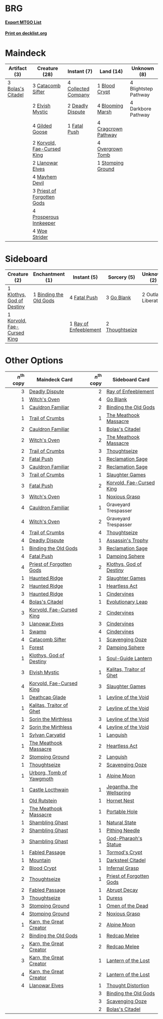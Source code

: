 # BRG

#### [Export MTGO List](../collection/BRG/BRG.txt)
#### [Print on decklist.org](http://decklist.org/?deckmain=4%09Blightstep%20Pathway%0A1%09Blood%20Crypt%0A4%09Blooming%20Marsh%0A3%09Bolas's%20Citadel%0A3%09Catacomb%20Sifter%0A4%09Collected%20Company%0A4%09Cragcrown%20Pathway%0A4%09Darkbore%20Pathway%0A2%09Deadly%20Dispute%0A2%09Elvish%20Mystic%0A1%09Fatal%20Push%0A4%09Gilded%20Goose%0A2%09Korvold,%20Fae-Cursed%20King%0A2%09Llanowar%20Elves%0A4%09Mayhem%20Devil%0A4%09Overgrown%20Tomb%0A3%09Priest%20of%20Forgotten%20Gods%0A4%09Prosperous%20Innkeeper%0A1%09Stomping%20Ground%0A4%09Woe%20Strider&deckside=1%09Binding%20the%20Old%20Gods%0A4%09Fatal%20Push%0A3%09Go%20Blank%0A1%09Klothys,%20God%20of%20Destiny%0A1%09Korvold,%20Fae-Cursed%20King%0A2%09Outland%20Liberator%0A1%09Ray%20of%20Enfeeblement%0A2%09Thoughtseize)
# Maindeck

|                                        Artifact (3)                                        |                                            Creature (28)                                            |                                         Instant (7)                                          |                                          Land (14)                                           |    Unknown (8)     |
|--------------------------------------------------------------------------------------------|-----------------------------------------------------------------------------------------------------|----------------------------------------------------------------------------------------------|----------------------------------------------------------------------------------------------|--------------------|
|3 [Bolas's Citadel](http://gatherer.wizards.com/Pages/Card/Details.aspx?multiverseid=461006)|3 [Catacomb Sifter](http://gatherer.wizards.com/Pages/Card/Details.aspx?multiverseid=401839)         |4 [Collected Company](http://gatherer.wizards.com/Pages/Card/Details.aspx?multiverseid=394519)|1 [Blood Crypt](http://gatherer.wizards.com/Pages/Card/Details.aspx?multiverseid=97102)       |4 Blightstep Pathway|
|                                                                                            |2 [Elvish Mystic](http://gatherer.wizards.com/Pages/Card/Details.aspx?multiverseid=389499)           |2 [Deadly Dispute](http://gatherer.wizards.com/Pages/Card/Details.aspx?multiverseid=527381)   |4 [Blooming Marsh](http://gatherer.wizards.com/Pages/Card/Details.aspx?multiverseid=417816)   |4 Darkbore Pathway  |
|                                                                                            |4 [Gilded Goose](http://gatherer.wizards.com/Pages/Card/Details.aspx?multiverseid=473122)            |1 [Fatal Push](http://gatherer.wizards.com/Pages/Card/Details.aspx?multiverseid=423724)       |4 [Cragcrown Pathway](http://gatherer.wizards.com/Pages/Card/Details.aspx?multiverseid=491915)|                    |
|                                                                                            |2 [Korvold, Fae-Cursed King](http://gatherer.wizards.com/Pages/Card/Details.aspx?multiverseid=476047)|                                                                                              |4 [Overgrown Tomb](http://gatherer.wizards.com/Pages/Card/Details.aspx?multiverseid=405103)   |                    |
|                                                                                            |2 [Llanowar Elves](http://gatherer.wizards.com/Pages/Card/Details.aspx?multiverseid=129626)          |                                                                                              |1 [Stomping Ground](http://gatherer.wizards.com/Pages/Card/Details.aspx?multiverseid=405110)  |                    |
|                                                                                            |4 [Mayhem Devil](http://gatherer.wizards.com/Pages/Card/Details.aspx?multiverseid=461131)            |                                                                                              |                                                                                              |                    |
|                                                                                            |3 [Priest of Forgotten Gods](http://gatherer.wizards.com/Pages/Card/Details.aspx?multiverseid=457227)|                                                                                              |                                                                                              |                    |
|                                                                                            |4 [Prosperous Innkeeper](http://gatherer.wizards.com/Pages/Card/Details.aspx?multiverseid=527487)    |                                                                                              |                                                                                              |                    |
|                                                                                            |4 [Woe Strider](http://gatherer.wizards.com/Pages/Card/Details.aspx?multiverseid=476374)             |                                                                                              |                                                                                              |                    |


# Sideboard

|                                            Creature (2)                                             |                                         Enchantment (1)                                         |                                          Instant (5)                                           |                                       Sorcery (5)                                       |    Unknown (2)    |
|-----------------------------------------------------------------------------------------------------|-------------------------------------------------------------------------------------------------|------------------------------------------------------------------------------------------------|-----------------------------------------------------------------------------------------|-------------------|
|1 [Klothys, God of Destiny](http://gatherer.wizards.com/Pages/Card/Details.aspx?multiverseid=476471) |1 [Binding the Old Gods](http://gatherer.wizards.com/Pages/Card/Details.aspx?multiverseid=503822)|4 [Fatal Push](http://gatherer.wizards.com/Pages/Card/Details.aspx?multiverseid=423724)         |3 [Go Blank](http://gatherer.wizards.com/Pages/Card/Details.aspx?multiverseid=513549)    |2 Outland Liberator|
|1 [Korvold, Fae-Cursed King](http://gatherer.wizards.com/Pages/Card/Details.aspx?multiverseid=476047)|                                                                                                 |1 [Ray of Enfeeblement](http://gatherer.wizards.com/Pages/Card/Details.aspx?multiverseid=527403)|2 [Thoughtseize](http://gatherer.wizards.com/Pages/Card/Details.aspx?multiverseid=438676)|                   |


# Other Options

|*n*<sup>th</sup> copy|                                           Maindeck Card                                           |*n*<sup>th</sup> copy|                                          Sideboard Card                                           |
|--------------------:|---------------------------------------------------------------------------------------------------|--------------------:|---------------------------------------------------------------------------------------------------|
|                    3|[Deadly Dispute](http://gatherer.wizards.com/Pages/Card/Details.aspx?multiverseid=527381)          |                    2|[Ray of Enfeeblement](http://gatherer.wizards.com/Pages/Card/Details.aspx?multiverseid=527403)     |
|                    1|[Witch's Oven](http://gatherer.wizards.com/Pages/Card/Details.aspx?multiverseid=473199)            |                    4|[Go Blank](http://gatherer.wizards.com/Pages/Card/Details.aspx?multiverseid=513549)                |
|                    1|[Cauldron Familiar](http://gatherer.wizards.com/Pages/Card/Details.aspx?multiverseid=473043)       |                    2|[Binding the Old Gods](http://gatherer.wizards.com/Pages/Card/Details.aspx?multiverseid=503822)    |
|                    1|[Trail of Crumbs](http://gatherer.wizards.com/Pages/Card/Details.aspx?multiverseid=473141)         |                    1|[The Meathook Massacre](http://gatherer.wizards.com/Pages/Card/Details.aspx?multiverseid=534886)   |
|                    2|[Cauldron Familiar](http://gatherer.wizards.com/Pages/Card/Details.aspx?multiverseid=473043)       |                    1|[Bolas's Citadel](http://gatherer.wizards.com/Pages/Card/Details.aspx?multiverseid=461006)         |
|                    2|[Witch's Oven](http://gatherer.wizards.com/Pages/Card/Details.aspx?multiverseid=473199)            |                    2|[The Meathook Massacre](http://gatherer.wizards.com/Pages/Card/Details.aspx?multiverseid=534886)   |
|                    2|[Trail of Crumbs](http://gatherer.wizards.com/Pages/Card/Details.aspx?multiverseid=473141)         |                    3|[Thoughtseize](http://gatherer.wizards.com/Pages/Card/Details.aspx?multiverseid=438676)            |
|                    2|[Fatal Push](http://gatherer.wizards.com/Pages/Card/Details.aspx?multiverseid=423724)              |                    1|[Reclamation Sage](http://gatherer.wizards.com/Pages/Card/Details.aspx?multiverseid=389651)        |
|                    3|[Cauldron Familiar](http://gatherer.wizards.com/Pages/Card/Details.aspx?multiverseid=473043)       |                    2|[Reclamation Sage](http://gatherer.wizards.com/Pages/Card/Details.aspx?multiverseid=389651)        |
|                    3|[Trail of Crumbs](http://gatherer.wizards.com/Pages/Card/Details.aspx?multiverseid=473141)         |                    1|[Slaughter Games](http://gatherer.wizards.com/Pages/Card/Details.aspx?multiverseid=290532)         |
|                    3|[Fatal Push](http://gatherer.wizards.com/Pages/Card/Details.aspx?multiverseid=423724)              |                    2|[Korvold, Fae-Cursed King](http://gatherer.wizards.com/Pages/Card/Details.aspx?multiverseid=476047)|
|                    3|[Witch's Oven](http://gatherer.wizards.com/Pages/Card/Details.aspx?multiverseid=473199)            |                    1|[Noxious Grasp](http://gatherer.wizards.com/Pages/Card/Details.aspx?multiverseid=466864)           |
|                    4|[Cauldron Familiar](http://gatherer.wizards.com/Pages/Card/Details.aspx?multiverseid=473043)       |                    1|Graveyard Trespasser                                                                               |
|                    4|[Witch's Oven](http://gatherer.wizards.com/Pages/Card/Details.aspx?multiverseid=473199)            |                    2|Graveyard Trespasser                                                                               |
|                    4|[Trail of Crumbs](http://gatherer.wizards.com/Pages/Card/Details.aspx?multiverseid=473141)         |                    4|[Thoughtseize](http://gatherer.wizards.com/Pages/Card/Details.aspx?multiverseid=438676)            |
|                    4|[Deadly Dispute](http://gatherer.wizards.com/Pages/Card/Details.aspx?multiverseid=527381)          |                    1|[Assassin's Trophy](http://gatherer.wizards.com/Pages/Card/Details.aspx?multiverseid=452902)       |
|                    1|[Binding the Old Gods](http://gatherer.wizards.com/Pages/Card/Details.aspx?multiverseid=503822)    |                    3|[Reclamation Sage](http://gatherer.wizards.com/Pages/Card/Details.aspx?multiverseid=389651)        |
|                    4|[Fatal Push](http://gatherer.wizards.com/Pages/Card/Details.aspx?multiverseid=423724)              |                    1|[Damping Sphere](http://gatherer.wizards.com/Pages/Card/Details.aspx?multiverseid=443101)          |
|                    4|[Priest of Forgotten Gods](http://gatherer.wizards.com/Pages/Card/Details.aspx?multiverseid=457227)|                    2|[Klothys, God of Destiny](http://gatherer.wizards.com/Pages/Card/Details.aspx?multiverseid=476471) |
|                    1|[Haunted Ridge](http://gatherer.wizards.com/Pages/Card/Details.aspx?multiverseid=535061)           |                    2|[Slaughter Games](http://gatherer.wizards.com/Pages/Card/Details.aspx?multiverseid=290532)         |
|                    2|[Haunted Ridge](http://gatherer.wizards.com/Pages/Card/Details.aspx?multiverseid=535061)           |                    1|[Heartless Act](http://gatherer.wizards.com/Pages/Card/Details.aspx?multiverseid=479611)           |
|                    3|[Haunted Ridge](http://gatherer.wizards.com/Pages/Card/Details.aspx?multiverseid=535061)           |                    1|[Cindervines](http://gatherer.wizards.com/Pages/Card/Details.aspx?multiverseid=457305)             |
|                    4|[Bolas's Citadel](http://gatherer.wizards.com/Pages/Card/Details.aspx?multiverseid=461006)         |                    1|[Evolutionary Leap](http://gatherer.wizards.com/Pages/Card/Details.aspx?multiverseid=398573)       |
|                    3|[Korvold, Fae-Cursed King](http://gatherer.wizards.com/Pages/Card/Details.aspx?multiverseid=476047)|                    2|[Cindervines](http://gatherer.wizards.com/Pages/Card/Details.aspx?multiverseid=457305)             |
|                    3|[Llanowar Elves](http://gatherer.wizards.com/Pages/Card/Details.aspx?multiverseid=129626)          |                    3|[Cindervines](http://gatherer.wizards.com/Pages/Card/Details.aspx?multiverseid=457305)             |
|                    1|[Swamp](http://gatherer.wizards.com/Pages/Card/Details.aspx?multiverseid=439858)                   |                    4|[Cindervines](http://gatherer.wizards.com/Pages/Card/Details.aspx?multiverseid=457305)             |
|                    4|[Catacomb Sifter](http://gatherer.wizards.com/Pages/Card/Details.aspx?multiverseid=401839)         |                    1|[Scavenging Ooze](http://gatherer.wizards.com/Pages/Card/Details.aspx?multiverseid=420783)         |
|                    1|[Forest](http://gatherer.wizards.com/Pages/Card/Details.aspx?multiverseid=439860)                  |                    2|[Damping Sphere](http://gatherer.wizards.com/Pages/Card/Details.aspx?multiverseid=443101)          |
|                    1|[Klothys, God of Destiny](http://gatherer.wizards.com/Pages/Card/Details.aspx?multiverseid=476471) |                    1|[Soul-Guide Lantern](http://gatherer.wizards.com/Pages/Card/Details.aspx?multiverseid=476488)      |
|                    3|[Elvish Mystic](http://gatherer.wizards.com/Pages/Card/Details.aspx?multiverseid=389499)           |                    1|[Kalitas, Traitor of Ghet](http://gatherer.wizards.com/Pages/Card/Details.aspx?multiverseid=407596)|
|                    4|[Korvold, Fae-Cursed King](http://gatherer.wizards.com/Pages/Card/Details.aspx?multiverseid=476047)|                    3|[Slaughter Games](http://gatherer.wizards.com/Pages/Card/Details.aspx?multiverseid=290532)         |
|                    1|[Deathcap Glade](http://gatherer.wizards.com/Pages/Card/Details.aspx?multiverseid=541137)          |                    1|[Leyline of the Void](http://gatherer.wizards.com/Pages/Card/Details.aspx?multiverseid=107682)     |
|                    1|[Kalitas, Traitor of Ghet](http://gatherer.wizards.com/Pages/Card/Details.aspx?multiverseid=407596)|                    2|[Leyline of the Void](http://gatherer.wizards.com/Pages/Card/Details.aspx?multiverseid=107682)     |
|                    1|[Sorin the Mirthless](http://gatherer.wizards.com/Pages/Card/Details.aspx?multiverseid=540983)     |                    3|[Leyline of the Void](http://gatherer.wizards.com/Pages/Card/Details.aspx?multiverseid=107682)     |
|                    2|[Sorin the Mirthless](http://gatherer.wizards.com/Pages/Card/Details.aspx?multiverseid=540983)     |                    4|[Leyline of the Void](http://gatherer.wizards.com/Pages/Card/Details.aspx?multiverseid=107682)     |
|                    1|[Sylvan Caryatid](http://gatherer.wizards.com/Pages/Card/Details.aspx?multiverseid=373624)         |                    1|[Languish](http://gatherer.wizards.com/Pages/Card/Details.aspx?multiverseid=420731)                |
|                    1|[The Meathook Massacre](http://gatherer.wizards.com/Pages/Card/Details.aspx?multiverseid=534886)   |                    2|[Heartless Act](http://gatherer.wizards.com/Pages/Card/Details.aspx?multiverseid=479611)           |
|                    2|[Stomping Ground](http://gatherer.wizards.com/Pages/Card/Details.aspx?multiverseid=405110)         |                    2|[Languish](http://gatherer.wizards.com/Pages/Card/Details.aspx?multiverseid=420731)                |
|                    1|[Thoughtseize](http://gatherer.wizards.com/Pages/Card/Details.aspx?multiverseid=438676)            |                    2|[Scavenging Ooze](http://gatherer.wizards.com/Pages/Card/Details.aspx?multiverseid=420783)         |
|                    1|[Urborg, Tomb of Yawgmoth](http://gatherer.wizards.com/Pages/Card/Details.aspx?multiverseid=383425)|                    1|[Alpine Moon](http://gatherer.wizards.com/Pages/Card/Details.aspx?multiverseid=447264)             |
|                    1|[Castle Locthwain](http://gatherer.wizards.com/Pages/Card/Details.aspx?multiverseid=473203)        |                    1|[Jegantha, the Wellspring](http://gatherer.wizards.com/Pages/Card/Details.aspx?multiverseid=479742)|
|                    1|[Old Rutstein](http://gatherer.wizards.com/Pages/Card/Details.aspx?multiverseid=541118)            |                    1|[Hornet Nest](http://gatherer.wizards.com/Pages/Card/Details.aspx?multiverseid=383267)             |
|                    2|[The Meathook Massacre](http://gatherer.wizards.com/Pages/Card/Details.aspx?multiverseid=534886)   |                    1|[Portable Hole](http://gatherer.wizards.com/Pages/Card/Details.aspx?multiverseid=527320)           |
|                    1|[Shambling Ghast](http://gatherer.wizards.com/Pages/Card/Details.aspx?multiverseid=527406)         |                    1|[Natural State](http://gatherer.wizards.com/Pages/Card/Details.aspx?multiverseid=407646)           |
|                    2|[Shambling Ghast](http://gatherer.wizards.com/Pages/Card/Details.aspx?multiverseid=527406)         |                    1|[Pithing Needle](http://gatherer.wizards.com/Pages/Card/Details.aspx?multiverseid=129526)          |
|                    3|[Shambling Ghast](http://gatherer.wizards.com/Pages/Card/Details.aspx?multiverseid=527406)         |                    1|[God-Pharaoh's Statue](http://gatherer.wizards.com/Pages/Card/Details.aspx?multiverseid=461165)    |
|                    1|[Fabled Passage](http://gatherer.wizards.com/Pages/Card/Details.aspx?multiverseid=473206)          |                    1|[Tormod's Crypt](http://gatherer.wizards.com/Pages/Card/Details.aspx?multiverseid=389723)          |
|                    1|[Mountain](http://gatherer.wizards.com/Pages/Card/Details.aspx?multiverseid=439859)                |                    1|[Darksteel Citadel](http://gatherer.wizards.com/Pages/Card/Details.aspx?multiverseid=389479)       |
|                    2|[Blood Crypt](http://gatherer.wizards.com/Pages/Card/Details.aspx?multiverseid=97102)              |                    1|[Infernal Grasp](http://gatherer.wizards.com/Pages/Card/Details.aspx?multiverseid=534880)          |
|                    2|[Thoughtseize](http://gatherer.wizards.com/Pages/Card/Details.aspx?multiverseid=438676)            |                    1|[Priest of Forgotten Gods](http://gatherer.wizards.com/Pages/Card/Details.aspx?multiverseid=457227)|
|                    2|[Fabled Passage](http://gatherer.wizards.com/Pages/Card/Details.aspx?multiverseid=473206)          |                    1|[Abrupt Decay](http://gatherer.wizards.com/Pages/Card/Details.aspx?multiverseid=456061)            |
|                    3|[Thoughtseize](http://gatherer.wizards.com/Pages/Card/Details.aspx?multiverseid=438676)            |                    1|[Duress](http://gatherer.wizards.com/Pages/Card/Details.aspx?multiverseid=14557)                   |
|                    3|[Stomping Ground](http://gatherer.wizards.com/Pages/Card/Details.aspx?multiverseid=405110)         |                    1|[Omen of the Dead](http://gatherer.wizards.com/Pages/Card/Details.aspx?multiverseid=476361)        |
|                    4|[Stomping Ground](http://gatherer.wizards.com/Pages/Card/Details.aspx?multiverseid=405110)         |                    2|[Noxious Grasp](http://gatherer.wizards.com/Pages/Card/Details.aspx?multiverseid=466864)           |
|                    1|[Karn, the Great Creator](http://gatherer.wizards.com/Pages/Card/Details.aspx?multiverseid=460928) |                    2|[Alpine Moon](http://gatherer.wizards.com/Pages/Card/Details.aspx?multiverseid=447264)             |
|                    2|[Binding the Old Gods](http://gatherer.wizards.com/Pages/Card/Details.aspx?multiverseid=503822)    |                    1|[Redcap Melee](http://gatherer.wizards.com/Pages/Card/Details.aspx?multiverseid=473097)            |
|                    2|[Karn, the Great Creator](http://gatherer.wizards.com/Pages/Card/Details.aspx?multiverseid=460928) |                    2|[Redcap Melee](http://gatherer.wizards.com/Pages/Card/Details.aspx?multiverseid=473097)            |
|                    3|[Karn, the Great Creator](http://gatherer.wizards.com/Pages/Card/Details.aspx?multiverseid=460928) |                    1|[Lantern of the Lost](http://gatherer.wizards.com/Pages/Card/Details.aspx?multiverseid=541135)     |
|                    4|[Karn, the Great Creator](http://gatherer.wizards.com/Pages/Card/Details.aspx?multiverseid=460928) |                    2|[Lantern of the Lost](http://gatherer.wizards.com/Pages/Card/Details.aspx?multiverseid=541135)     |
|                    4|[Llanowar Elves](http://gatherer.wizards.com/Pages/Card/Details.aspx?multiverseid=129626)          |                    1|[Thought Distortion](http://gatherer.wizards.com/Pages/Card/Details.aspx?multiverseid=466871)      |
|                     |                                                                                                   |                    3|[Binding the Old Gods](http://gatherer.wizards.com/Pages/Card/Details.aspx?multiverseid=503822)    |
|                     |                                                                                                   |                    3|[Scavenging Ooze](http://gatherer.wizards.com/Pages/Card/Details.aspx?multiverseid=420783)         |
|                     |                                                                                                   |                    2|[Bolas's Citadel](http://gatherer.wizards.com/Pages/Card/Details.aspx?multiverseid=461006)         |

